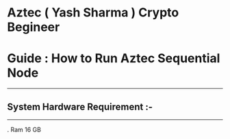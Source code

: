 # Aztec ( Yash Sharma ) Crypto Begineer
# Guide : How to Run Aztec Sequential Node 
----------------------------

## System Hardware Requirement :-
----------------------------

. Ram 16 GB

